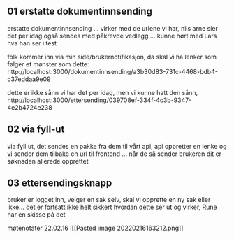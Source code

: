 

## 01 erstatte dokumentinnsending 
erstatte dokumentinnsending ... virker med de urlene vi har, nils arne sier det per idag også sendes med påkrevde vedlegg ... kunne hørt med Lars hva han ser i test


folk kommer inn via min side/brukernotifikasjon, da skal vi ha lenker som følger et mønster som dette: http://localhost:3000/dokumentinnsending/a3b30d83-731c-4468-bdb4-c37eddaa9e09

dette er ikke sånn vi har det per idag, men vi kunne hatt den sånn, http://localhost:3000/ettersending/039708ef-334f-4c3b-9347-4e2b4724e238

## 02 via fyll-ut
via fyll ut, det sendes en pakke fra dem til vårt api, api oppretter en lenke og vi sender dem tilbake en url til frontend ... når de så sender brukeren dit er søknaden allerede opprettet

## 03 ettersendingsknapp
bruker er logget inn, velger en sak selv, skal vi opprette en ny sak eller ikke... det er fortsatt ikke helt sikkert hvordan dette ser ut og virker, Rune har en skisse på det

møtenotater 22.02.16
![[Pasted image 20220216163212.png]]

